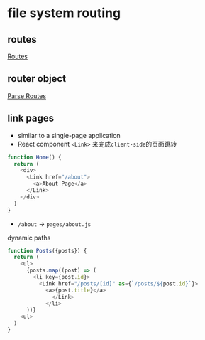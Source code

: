 # file system routing

## routes

[Routes](NextJs_Routes.md)

## router object

[Parse Routes](NextJS_Parse_Routes.md)

## link pages

- similar to a single-page application
- React component `<Link>` 来完成`client-side`的页面跳转

```js
function Home() {
  return (
    <div>
      <Link href="/about">
        <a>About Page</a>
      </Link>
    </div>
  )
}
```

- `/about` $\rightarrow$ `pages/about.js`

dynamic paths

```js
function Posts({posts}) {
  return (
    <ul>
      {posts.map((post) => (
        <li key={post.id}>
          <Link href="/posts/[id]" as={`/posts/${post.id}`}>
            <a>{post.title}</a>
              </Link>
            </li>
      ))}
    <ul>
  )
}
```
